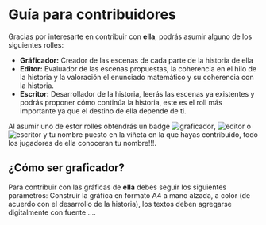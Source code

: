 
# Guía para contribuidores

Gracias por interesarte en contribuir con **ella**, podrás asumir alguno de los siguientes rolles:

- **Gráficador:** Creador de las escenas de cada parte de la historia de ella
- **Editor:** Evaluador de las escenas propuestas, la coherencia en el hilo de la historia y la valoración el enunciado matemático y su coherencia con la historia.
- **Escritor:** Desarrollador de la historia, leerás las escenas ya existentes y podrás proponer cómo continúa la historia, este es el roll más importante ya que el destino de ella depende de ti.

Al asumir uno de estor rolles obtendrás un badge ![graficador](https://img.shields.io/badge/graficador-tu_nombre-orange), ![editor](https://img.shields.io/badge/editor-tu_nombre-green) o ![escritor](https://img.shields.io/badge/escritor-tu_nombre-blue) y tu nombre puesto en la viñeta en la que hayas contribuido, todo los jugadores de ella conoceran tu nombre!!!.

## ¿Cómo ser graficador?

Para contribuir con las gráficas de **ella** debes seguir los siguientes parámetros: Construir la gráfica en formato A4 a mano alzada, a color (de acuerdo con el desarrollo de la historia), los textos deben agregarse digitalmente con fuente ....
